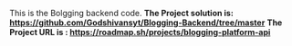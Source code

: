 This is the Bolgging backend code.
**The Project solution is: https://github.com/Godshivansyt/Blogging-Backend/tree/master** 
**The Project URL is : https://roadmap.sh/projects/blogging-platform-api**
